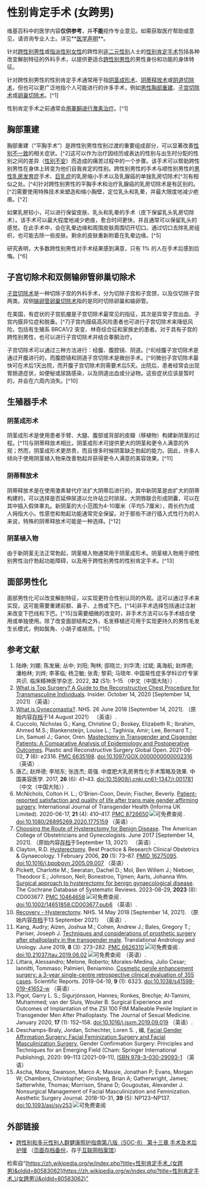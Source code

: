 # 性别肯定手术 (女跨男) 

维基百科中的医学内容**仅供参考**，并**不能**视作专业意见。如需获取医疗帮助或意见，请咨询专业人士。详见**[医学声明](https://zh.wikipedia.org/wiki/Wikipedia:%E5%8C%BB%E5%AD%A6%E5%A3%B0%E6%98%8E)**。

针对[跨性别男性](https://zh.wikipedia.org/wiki/%E8%B7%A8%E6%80%A7%E5%88%A5%E7%94%B7%E6%80%A7 "跨性别男性")或[指派性别女性](https://zh.wikipedia.org/wiki/%E6%80%A7%E5%88%A5%E6%8C%87%E5%AE%9A "性别指定")的跨性别[非二元性别](https://zh.wikipedia.org/wiki/%E9%9D%9E%E4%BA%8C%E5%85%83%E6%80%A7%E5%88%A5 "非二元性别")人士的[性别肯定手术](https://zh.wikipedia.org/wiki/%E6%80%A7%E5%88%A5%E8%82%AF%E5%AE%9A%E6%89%8B%E8%A1%93 "性别肯定手术")包括各种改变解剖特征的外科手术，以提供更适合[跨性别男性](https://zh.wikipedia.org/wiki/%E8%B7%A8%E6%80%A7%E5%88%A5%E7%94%B7%E6%80%A7 "跨性别男性")的男性身份和功能的身体特征。

针对跨性别男性的性别肯定手术通常用于指[阴茎成形术](https://en.wikipedia.org/wiki/Phalloplasty "en:Phalloplasty")、[阴蒂释放术](https://en.wikipedia.org/wiki/Metoidoplasty "en:Metoidoplasty")或[阴道切除术](https://zh.wikipedia.org/wiki/%E9%98%B4%E9%81%93%E5%88%87%E9%99%A4%E6%9C%AF "阴道切除术")，但也可以更广泛地指个人可能进行的许多手术，例如[男性胸部重建](https://en.wikipedia.org/wiki/Male_chest_reconstruction "en:Male chest reconstruction")、[子宫切除术](https://zh.wikipedia.org/wiki/%E5%AD%90%E5%AE%AE%E5%88%87%E9%99%A4%E8%A1%93 "子宫切除术")或[卵巢切除术](https://en.wikipedia.org/wiki/Oophorectomy "en:Oophorectomy")。[^1]

性别肯定手术之前通常会[用睾酮进行激素治疗](https://zh.wikipedia.org/wiki/%E7%94%B7%E6%80%A7%E5%8C%96%E6%BF%80%E7%B4%A0%E7%96%97%E6%B3%95 "男性化激素疗法")。[^1]

## 胸部重建

胸部重建（“平胸手术”）是跨性别男性性别过渡的重要组成部分，可以显著改善[性别不一致](https://zh.wikipedia.org/wiki/%E6%80%A7%E5%88%A5%E4%B8%8D%E4%B8%80%E8%87%B4 "性别不一致")的相关症状。[^2]这可以作为治疗因经历或表达的性别与出生时分配的性别之间的差异（[性别不安](https://zh.wikipedia.org/wiki/%E6%80%A7%E5%88%A5%E4%B8%8D%E5%AE%89 "性别不安")）而造成的痛苦过程中的一个步骤。该手术可以帮助跨性别男性在身体上转变为他们自我肯定的性别。跨性别男性的手术与顺性别男性的[男性乳房发育症](https://zh.wikipedia.org/wiki/%E7%94%B7%E6%80%A7%E4%B9%B3%E6%88%BF%E5%8F%91%E8%82%B2%E7%97%87 "男性乳房发育症")手术、[巨乳症](https://zh.wikipedia.org/wiki/%E5%B7%A8%E4%B9%B3%E7%97%87 "巨乳症")的乳房缩小手术以及乳腺癌的单独乳房切除术[^3]有相似之处。[^4]针对跨性别男性的平胸手术和治疗乳腺癌的乳房切除术是有区别的。[^2]需要使用特殊技术来塑造和缩小胸壁，定位乳头和乳晕，并最大限度地减少疤痕。[^2]

如果乳房较小，可以进行保留皮肤、乳头和乳晕的手术（皮下保留乳头乳房切除术）。该手术可以最大程度地减少疤痕，愈合时间更快，并且通常可以保留乳头的感觉。在此手术中，会在乳晕边缘和周围皮肤周围切开切口。通过切口去除乳房组织，也可能去除一些皮肤。剩余的皮肤重新附着在乳晕边缘。[^5]

研究表明，大多数跨性别男性对手术结果感到满意，只有 1% 的人在手术后感到后悔。[^6]

## 子宫切除术和双侧输卵管卵巢切除术

[子宫切除术](https://zh.wikipedia.org/wiki/%E5%AD%90%E5%AE%AE%E5%88%87%E9%99%A4%E8%A1%93 "子宫切除术")是一种切除子宫的外科手术，分为切除子宫和子宫颈，以及仅切除子宫两类。双侧[输卵管卵巢切除术](https://en.wikipedia.org/wiki/Salpingo-oophorectomy "en:Salpingo-oophorectomy")指的是同时切除卵巢和输卵管。

在美国，有症状的子宫肌瘤是子宫切除术最常见的指征，其次是异常子宫出血、子宫内膜异位症和脱垂。[^7]子宫内膜癌高风险患者也可进行子宫切除术来降低风险，包括有生殖系 BRCA1/2 突变、林奇综合征和家族史的患者。对于具有子宫的跨性别男性，也可以进行子宫切除术并结合睾酮治疗。

子宫切除术可以通过三种方法进行：经腹、腹腔镜、阴道。[^8]经腹子宫切除术是通过开腹进行的，而腹腔镜和阴道子宫切除术是微创手术。[^9]微创子宫切除术最快可在术后1天出院，而开腹子宫切除术则需要术后5天。出院后，患者经常会出现胃肠道症状，如便秘或尿路感染，以及阴道出血或分泌物。这些症状应该是暂时的，并会在六周内消失。[^10]

## 生殖器手术

### 阴茎成形术

阴茎成形术是使用患者手臂、大腿、腹部或背部的皮瓣（移植物）构建新阴茎的过程。[^11]与阴蒂释放术相比，阴茎成形术可提供更大的阴茎和更令人满意的外观；然而，阴茎成形术更昂贵，而且很多时候阴茎缺乏勃起的能力。因此，许多人倾向于使用阴茎植入物来改善勃起并获得更令人满意的美容效果。[^11]

### 阴蒂释放术

阴蒂释放术是在使用激素替代疗法扩大阴蒂后进行的，其中新阴茎是由扩大的阴蒂构建的，可以选择是否延伸尿道以允许站立时排尿。大阴唇联合形成阴囊，可以在其中插入假体睾丸。新阴茎的大小范围为4-10厘米（平均5.7厘米），周长约为成人拇指大小。性感觉和勃起功能通常完全保留。对于那些不进行插入式性行为的人来说，特殊的阴蒂释放术可能是一种选择。[^12]

### 阴茎植入物

由于新阴茎无法正常勃起，阴茎植入物通常用于阴茎成形术。阴茎植入物用于顺性别男性治疗勃起功能障碍，以及用于跨性别男性的性别肯定手术。[^13]

## 面部男性化

面部男性化可以改变解剖特征，以实现更符合性别认同的外观。这可以通过手术来实现，这可能需要重建前额、鼻子、上唇或下巴。[^14]非手术选择包括通过注射来改变下巴线和下巴。[^15]当需要细微的改变时，非手术方法可以与手术结合使用或单独使用。除了改变面部结构之外，毛发移植还可用于实现更持久的男性毛发生长模式，例如鬓角、小胡子或胡须。[^15]

## 参考文献

1. 陆峥; 刘娜; 陈发展; 丛中; 刘阳; 陶林; 邸晓兰; 刘华清; 过斌; 禹海航; 赵烨德; 潘柏林; 刘烨; 李革临; 杨卫敏; 张青; 黎莉; 马晓年. 中国易性症多学科诊疗专家共识. 临床精神医学杂志. 2022, **32** (S1): 1–15 （中文（中国大陆））.
2. [What is Top Surgery? A Guide to the Reconstructive Chest Procedure for Transmasculine Individuals](https://www.insider.com/what-is-top-surgery). Insider. October 14, 2020 \[September 14, 2021\] （英语）.
3. [What is Gynecomastia?](https://www.nhs.uk/common-health-questions/mens-health/what-is-gynaecomastia/). NHS. 26 June 2018 \[September 14, 2021\]. （原始内容[存档](https://web.archive.org/web/20210814121735/https://www.nhs.uk/common-health-questions/mens-health/what-is-gynaecomastia/)于14 August 2021） （英语）.
4. Cuccolo, Nicholas G.; Kang, Christine O.; Boskey, Elizabeth R.; Ibrahim, Ahmed M.S.; Blankensteijn, Louise L.; Taghinia, Amir; Lee, Bernard T.; Lin, Samuel J.; Ganor, Oren. [Mastectomy in Transgender and Cisgender Patients: A Comparative Analysis of Epidemiology and Postoperative Outcomes](//www.ncbi.nlm.nih.gov/pmc/articles/PMC6635198). Plastic and Reconstructive Surgery Global Open. 2021-06-02, **7** (6): e2316. [PMC 6635198](//www.ncbi.nlm.nih.gov/pmc/articles/PMC6635198). [doi:10.1097/GOX.0000000000002316](https://doi.org/10.1097%2FGOX.0000000000002316) （英语）.
5. 唐乙; 赵烨德; 李旭东; 张连杰; 周强. 中度肥大乳房男性化手术策略及效果. 中国美容医学. 2017, **26** (6): 41–43. [doi:10.15909/j.cnki.cn61-1347/r.001781](https://doi.org/10.15909%2Fj.cnki.cn61-1347%2Fr.001781) （中文（中国大陆））.
6. McNichols, Colton H. L.; O'Brien-Coon, Devin; Fischer, Beverly. [Patient-reported satisfaction and quality of life after trans male gender affirming surgery](//www.ncbi.nlm.nih.gov/pmc/articles/PMC8726650). International Journal of Transgender Health (Informa UK Limited). 2020-06-17, **21** (4): 410–417. [PMC 8726650](//www.ncbi.nlm.nih.gov/pmc/articles/PMC8726650) ![可免费查阅](//upload.wikimedia.org/wikipedia/commons/thumb/6/65/Lock-green.svg/9px-Lock-green.svg.png) . [doi:10.1080/26895269.2020.1775159](https://doi.org/10.1080%2F26895269.2020.1775159) （英语）.
7. [Choosing the Route of Hysterectomy for Benign Disease](https://www.acog.org/clinical/clinical-guidance/committee-opinion/articles/2017/06/choosing-the-route-of-hysterectomy-for-benign-disease#:~:text=invasive%E2%80%9D%20surgical%20approaches.-,Hysterectomy%20is%20one%20of%20the%20most%20frequently%20performed%20surgical%20procedures,prolapse%20\(18.2%25\)%201%202.). The American College of Obstetricians and Gynecologists. June 2017 \[September 14, 2021\]. （原始内容[存档](https://web.archive.org/web/20210913183524/https://www.acog.org/clinical/clinical-guidance/committee-opinion/articles/2017/06/choosing-the-route-of-hysterectomy-for-benign-disease#:~:text=invasive%E2%80%9D%20surgical%20approaches.-,Hysterectomy%20is%20one%20of%20the%20most%20frequently%20performed%20surgical%20procedures,prolapse%20\(18.2%25\)%201%202.)于September 13, 2021） （英语）.
8. Clayton, R.D. [Hysterectomy](https://www.sciencedirect.com/science/article/pii/S1521693405001203). Best Practice & Research Clinical Obstetrics & Gynaecology. 1 February 2006, **20** (1): 73–87. [PMID 16275095](https://www.ncbi.nlm.nih.gov/pubmed/16275095). [doi:10.1016/j.bpobgyn.2005.09.007](https://doi.org/10.1016%2Fj.bpobgyn.2005.09.007) （英语）.
9. Pickett, Charlotte M.; Seeratan, Dachel D.; Mol, Ben Willem J.; Nieboer, Theodoor E.; Johnson, Neil; Bonestroo, Tijmen; Aarts, Johanna Wm. [Surgical approach to hysterectomy for benign gynaecological disease](//www.ncbi.nlm.nih.gov/pmc/articles/PMC10464658). The Cochrane Database of Systematic Reviews. 2023-08-29, **2023** (8): CD003677. [PMC 10464658](//www.ncbi.nlm.nih.gov/pmc/articles/PMC10464658) ![可免费查阅](//upload.wikimedia.org/wikipedia/commons/thumb/6/65/Lock-green.svg/9px-Lock-green.svg.png) . [doi:10.1002/14651858.CD003677.pub6](https://doi.org/10.1002%2F14651858.CD003677.pub6) （英语）.
10. [Recovery - Hysterectomy](https://www.nhs.uk/conditions/hysterectomy/recovery/). NHS. 14 May 2018 \[September 14, 2021\]. （原始内容[存档](https://web.archive.org/web/20210913183523/https://www.nhs.uk/conditions/hysterectomy/recovery/)于13 September 2021） （英语）.
11. Kang, Audry; Aizen, Joshua M.; Cohen, Andrew J.; Bales, Gregory T.; Pariser, Joseph J. [Techniques and considerations of prosthetic surgery after phalloplasty in the transgender male](//www.ncbi.nlm.nih.gov/pmc/articles/PMC6626310). Translational Andrology and Urology. June 2019, **8** (3): 273–282. [PMC 6626310](//www.ncbi.nlm.nih.gov/pmc/articles/PMC6626310) ![可免费查阅](//upload.wikimedia.org/wikipedia/commons/thumb/6/65/Lock-green.svg/9px-Lock-green.svg.png) . [doi:10.21037/tau.2019.06.02](https://doi.org/10.21037%2Ftau.2019.06.02) ![可免费查阅](//upload.wikimedia.org/wikipedia/commons/thumb/6/65/Lock-green.svg/9px-Lock-green.svg.png)  （英语）.
12. Littara, Alessandro; Melone, Roberto; Morales-Medina, Julio Cesar; Iannitti, Tommaso; Palmieri, Beniamino. [Cosmetic penile enhancement surgery: a 3-year single-centre retrospective clinical evaluation of 355 cases](//www.ncbi.nlm.nih.gov/pmc/articles/PMC6474863). Scientific Reports. 2019-04-19, **9** (1): 6323. [doi:10.1038/s41598-019-41652-w](https://doi.org/10.1038%2Fs41598-019-41652-w) （英语）.
13. Pigot, Garry L. S.; Sigurjónsson, Hannes; Ronkes, Brechje; Al-Tamimi, Muhammed; van der Sluis, Wouter B. Surgical Experience and Outcomes of Implantation of the ZSI 100 FtM Malleable Penile Implant in Transgender Men After Phalloplasty. The Journal of Sexual Medicine. January 2020, **17** (1): 152–158. [doi:10.1016/j.jsxm.2019.09.019](https://doi.org/10.1016%2Fj.jsxm.2019.09.019) （英语）.
14. Deschamps-Braly, Jordan, Schechter, Loren S. , 编, [Facial Gender Affirmation Surgery: Facial Feminization Surgery and Facial Masculinization Surgery](https://doi.org/10.1007/978-3-030-29093-1_12), Gender Confirmation Surgery: Principles and Techniques for an Emerging Field (Cham: Springer International Publishing), 2020: 99–113 \[2021-09-11\], [ISBN 978-3-030-29093-1](https://zh.wikipedia.org/wiki/Special:%E7%BD%91%E7%BB%9C%E4%B9%A6%E6%BA%90/978-3-030-29093-1 "Special:网络书源/978-3-030-29093-1") （英语）
15. Ascha, Mona; Swanson, Marco A; Massie, Jonathan P; Evans, Morgan W; Chambers, Christopher; Ginsberg, Brian A; Gatherwright, James; Satterwhite, Thomas; Morrison, Shane D; Gougoutas, Alexander J. Nonsurgical Management of Facial Masculinization and Feminization. Aesthetic Surgery Journal. 2018-10-31, **39** (5): NP123–NP137. [doi:10.1093/asj/sjy253](https://doi.org/10.1093%2Fasj%2Fsjy253) ![可免费查阅](//upload.wikimedia.org/wikipedia/commons/thumb/6/65/Lock-green.svg/9px-Lock-green.svg.png)  

## 外部链接

- [跨性别和多元性别人群健康照护指南第八版（SOC-8） 第十三章 手术及术后护理](https://project-trans.org/SOC-8/soc8cn/section13.html) （[页面存档备份](https://web.archive.org/web/20231216105032/https://project-trans.org/SOC-8/soc8cn/section13.html)，存于[互联网档案馆](https://zh.wikipedia.org/wiki/%E4%BA%92%E8%81%94%E7%BD%91%E6%A1%A3%E6%A1%88%E9%A6%86 "互联网档案馆")）

检索自“[https://zh.wikipedia.org/w/index.php?title=性别肯定手术_(女跨男)&oldid=80583062](https://zh.wikipedia.org/w/index.php?title=性别肯定手术_\(女跨男\)&oldid=80583062)”
<!-- tcd_original_link https://zh.wikipedia.org/zh-hans/%E6%80%A7%E5%88%AB%E8%82%AF%E5%AE%9A%E6%89%8B%E6%9C%AF_(%E5%A5%B3%E8%B7%A8%E7%94%B7) -->
